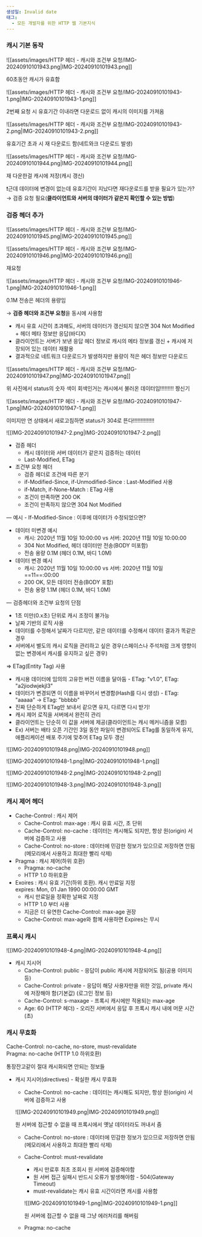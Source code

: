 ```yaml
---
생성일: Invalid date
태그:
  - 모든 개발자를 위한 HTTP 웹 기본지식
---
```

### 캐시 기본 동작

![[assets/images/HTTP 헤더 - 캐시와 조건부 요청/IMG-20240910101943.png|IMG-20240910101943.png]]

60초동안 캐시가 유효함

![[assets/images/HTTP 헤더 - 캐시와 조건부 요청/IMG-20240910101943-1.png|IMG-20240910101943-1.png]]

2번째 요청 시 유효기간 이내라면 다운로드 없이 캐시의 이미지를 가져옴

![[assets/images/HTTP 헤더 - 캐시와 조건부 요청/IMG-20240910101943-2.png|IMG-20240910101943-2.png]]

유효기간 초과 시 재 다운로드 함(네트와크 다운로드 발생)

![[assets/images/HTTP 헤더 - 캐시와 조건부 요청/IMG-20240910101944.png|IMG-20240910101944.png]]

재 다운한걸 캐시에 저장(캐시 갱신)

❗근데 데이터에 변경이 없는데 유효기간이 지났다면 재다운로드를 받을 필요가 있는가? → 검증 요청 필요(**클라이언트와 서버의 데이터가 같은지 확인할 수 있는 방법**)

### 검증 헤더 추가

![[assets/images/HTTP 헤더 - 캐시와 조건부 요청/IMG-20240910101945.png|IMG-20240910101945.png]]

![[assets/images/HTTP 헤더 - 캐시와 조건부 요청/IMG-20240910101946.png|IMG-20240910101946.png]]

재요청

  

![[assets/images/HTTP 헤더 - 캐시와 조건부 요청/IMG-20240910101946-1.png|IMG-20240910101946-1.png]]

0.1M 전송은 헤더의 용량임

→ **검증 헤더와 조건부 요청**을 동시에 사용함

- 캐시 유효 시간이 초과해도, 서버의 데이터가 갱신되지 않으면 304 Not Modified + 헤더 메타 정보만 응답(바디X)
- 클라이언트는 서버가 보낸 응답 헤더 정보로 캐시의 메타 정보를 갱신 + 캐시에 저장되어 있는 데이터 재활용
- 결과적으로 네트워크 다운로드가 발생하지만 용량이 적은 헤더 정보만 다운로드

![[assets/images/HTTP 헤더 - 캐시와 조건부 요청/IMG-20240910101947.png|IMG-20240910101947.png]]

위 사진에서 status의 숫자 색이 회색인거는 캐시에서 불러온 데이터임!!!!!!!!! 짱신기

![[assets/images/HTTP 헤더 - 캐시와 조건부 요청/IMG-20240910101947-1.png|IMG-20240910101947-1.png]]

이미지만 연 상태에서 새로고침하면 status가 304로 뜬다!!!!!!!!!!!!!!

![[IMG-20240910101947-2.png|IMG-20240910101947-2.png]]

- 검증 헤더
    - 캐시 데이터와 서버 데이터가 같은지 검증하는 데이터
    - Last-Modified, ETag
- 조건부 요청 헤더
    - 검증 헤더로 조건에 따른 분기
    - if-Modified-Since, if-Unmodified-Since : Last-Modified 사용
    - if-Match, if-None-Match : ETag 사용
    - 조건이 만족하면 200 OK
    - 조건이 만족하지 않으면 304 Not Modified

— 예시 - If-Modified-Since : 이후에 데이터가 수정되었으면?

- 데이터 미변경 예시
    - 캐시: 2020년 11월 10일 10:00:00 vs 서버: 2020년 11월 10일 10:00:00
    - 304 Not Modified, 헤더 데이터만 전송(BODY 미포함)
    - 전송 용량 0.1M (헤더 0.1M, 바디 1.0M)
- 데이터 변경 예시
    - 캐시: 2020년 11월 10일 10:00:00 vs 서버: 2020년 11월 10일 ==11==:00:00
    - 200 OK, 모든 데이터 전송(BODY 포함)
    - 전송 용량 1.1M (헤더 0.1M, 바디 1.0M)

— 검증헤더와 조건부 요청의 단점

- 1초 미만(0.x초) 단위로 캐시 조정이 불가능
- 날짜 기반의 로직 사용
- 데이터를 수정해서 날짜가 다르지만, 같은 데이터를 수정해서 데이터 결과가 똑같은 경우
- 서버에서 별도의 캐시 로직을 관리하고 싶은 경우(스페이스나 주석처럼 크게 영향이 없는 변경에서 캐시를 유지하고 싶은 경우)

⇒ ETag(Entity Tag) 사용

- 캐시용 데이터에 임의의 고유한 버전 이름을 달아둠 - ETag: "v1.0", ETag: "a2jiodwjekjl3"
- 데이터가 변경되면 이 이름을 바꾸어서 변경함(Hash를 다시 생성) - ETag: "aaaaa" -> ETag: "bbbbb"
- 진짜 단순하게 ETag만 보내서 같으면 유지, 다르면 다시 받기!
- 캐시 제어 로직을 서버에서 완전히 관리
- 클라이언트는 단순히 이 값을 서버에 제공(클라이언트는 캐시 메커니즘을 모름)
- Ex) 서버는 배타 오픈 기간인 3일 동안 파일이 변경되어도 ETag를 동일하게 유지, 애플리케이션 배포 주기에 맞추어 ETag 모두 갱신

![[IMG-20240910101948.png|IMG-20240910101948.png]]

![[IMG-20240910101948-1.png|IMG-20240910101948-1.png]]

![[IMG-20240910101948-2.png|IMG-20240910101948-2.png]]

![[IMG-20240910101948-3.png|IMG-20240910101948-3.png]]

### 캐시 제어 헤더

- Cache-Control : 캐시 제어
    - Cache-Control: max-age : 캐시 유효 시간, 초 단위
    - Cache-Control: no-cache : 데이터는 캐시해도 되지만, 항상 원(origin) 서버에 검증하고 사용
    - Cache-Control: no-store : 데이터에 민감한 정보가 있으므로 저장하면 안됨(메모리에서 사용하고 최대한 빨리 삭제)
- Pragma : 캐시 제어(하위 호환)
    - Pragma: no-cache
    - HTTP 1.0 하위호환
- Exoires : 캐시 유효 기간(하위 호환). 캐시 만료일 지정  
    expires: Mon, 01 Jan 1990 00:00:00 GMT  
    - 캐시 만료일을 정확한 날짜로 지정
    - HTTP 1.0 부터 사용
    - 지금은 더 유연한 Cache-Control: max-age 권장
    - Cache-Control: max-age와 함께 사용하면 Expires는 무시

### 프록시 캐시

![[IMG-20240910101948-4.png|IMG-20240910101948-4.png]]

- 캐시 지시어
    - Cache-Control: public - 응답이 public 캐시에 저장되어도 됨(공용 이미지 등)
    - Cache-Control: private - 응답이 해당 사용자만을 위한 것임, private 캐시에 저장해야 함(기본값) (로그인 정보 등)
    - Cache-Control: s-maxage - 프록시 캐시에만 적용되는 max-age
    - Age: 60 (HTTP 헤더) - 오리진 서버에서 응답 후 프록시 캐시 내에 머문 시간(초)

### 캐시 무효화

Cache-Control: no-cache, no-store, must-revalidate  
Pragma: no-cache (HTTP 1.0 하위호환)  

통장잔고같이 절대 캐시화되면 안되는 정보들

- 캐시 지시어(directives) - 확실한 캐시 무효화
    
    - Cache-Control: no-cache : 데이터는 캐시해도 되지만, 항상 원(origin) 서버에 검증하고 사용
    
    ![[IMG-20240910101949.png|IMG-20240910101949.png]]
    
    원 서버에 접근할 수 없을 때 프록시에서 옛날 데이터라도 꺼내서 줌
    
    - Cache-Control: no-store : 데이터에 민감한 정보가 있으므로 저장하면 안됨(메모리에서 사용하고 최대한 빨리 삭제)
    - Cache-Control: must-revalidate
        
        - 캐시 만료후 최초 조회시 원 서버에 검증해야함
        - 원 서버 접근 실패시 반드시 오류가 발생해야함 - 504(Gateway Timeout)
        - must-revalidate는 캐시 유효 시간이라면 캐시를 사용함
        
        ![[IMG-20240910101949-1.png|IMG-20240910101949-1.png]]
        
        원 서버에 접근할 수 없을 때 그냥 에러처리를 해버림
        
    - Pragma: no-cache